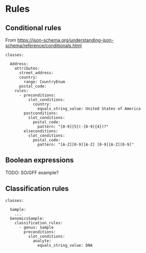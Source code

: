 # Rules

## Conditional rules

From https://json-schema.org/understanding-json-schema/reference/conditionals.html

```
classes:

  Address:
    attributes:
      street_address:
      country:
        range: CountryEnum
      postal_code:
    rules:
      - preconditions:
          slot_conditions:
            country:
              equals_string_value: United States of America
        postconditions:
          slot_conditions:
            postal_code:
              pattern: "[0-9]{5}(-[0-9]{4})?" 
        elseconditions:
          slot_conditions:
            postal_code:
              pattern: "[A-Z][0-9][A-Z] [0-9][A-Z][0-9]" 
```

## Boolean expressions

TODO: SO/GFF example?

## Classification rules

```
classes:

  Sample:
    ...
  GenomicsSample:
    classification_rules:
      - genus: Sample
        preconditions:
          slot_conditions:
            analyte:
              equals_string_value: DNA
```
